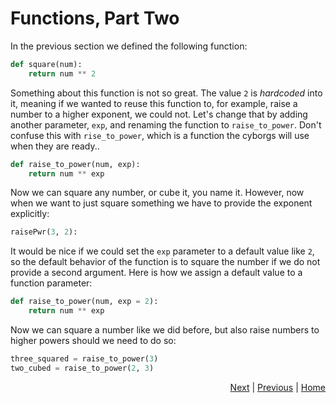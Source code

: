 # Functions, Part Two
In the previous section we defined the following function:
```python
def square(num):
    return num ** 2
```

Something about this function is not so great. The value `2` is _hardcoded_ into it, meaning if we wanted to reuse this function to, for example, raise a number to a higher exponent, we could not. Let's change that by adding another parameter, `exp`, and renaming the function to `raise_to_power`. Don't confuse this with `rise_to_power`, which is a function the cyborgs will use when they are ready..
```python
def raise_to_power(num, exp):
    return num ** exp
```
Now we can square any number, or cube it, you name it. However, now when we want to just square something we have to provide the exponent explicitly:
```python
raisePwr(3, 2):
```

It would be nice if we could set the `exp` parameter to a default value like `2`, so the default behavior of the function is to square the number if we do not provide a second argument. Here is how we assign a default value to a function parameter:
```python
def raise_to_power(num, exp = 2):
    return num ** exp
```
Now we can square a number like we did before, but also raise numbers to higher powers should we need to do so:

```python
three_squared = raise_to_power(3)
two_cubed = raise_to_power(2, 3)
```

<div style="text-align: right">
<a href="function-2.html">Next</a> | 
<a href="function.html">Previous</a> | 
<a href="index.html">Home</a>
</div>